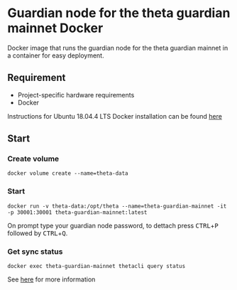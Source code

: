 # Guardian node for the theta guardian mainnet Docker
Docker image that runs the guardian node for the theta guardian mainnet in a container for easy deployment.

## Requirement
* Project-specific hardware requirements
* Docker

Instructions for Ubuntu 18.04.4 LTS Docker installation can be found [here](https://github.com/egoni/docker/blob/master/README.md)
## Start
### Create volume
```
docker volume create --name=theta-data
```
### Start
```
docker run -v theta-data:/opt/theta --name=theta-guardian-mainnet -it -p 30001:30001 theta-guardian-mainnet:latest
```
On prompt type your guardian node password, to dettach press <kbd>CTRL</kbd>+<kbd>P</kbd> followed by <kbd>CTRL</kbd>+<kbd>Q</kbd>.
### Get sync status
```
docker exec theta-guardian-mainnet thetacli query status
```

See [here](https://github.com/thetatoken/guardian-mainnet-guide/blob/master/docs/CLI.md#running-a-guardian-node-through-command-line) for more information